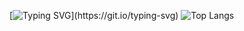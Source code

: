 [![Typing SVG](https://readme-typing-svg.demolab.com?font=Fira+Code&size=40&pause=1000&random=false&width=435&lines=Hello%2C+human!)](https://git.io/typing-svg)
![Top Langs](https://github-readme-stats.vercel.app/api/top-langs/?username=anuraghazra&layout=compact)
<!--![Anurag's GitHub stats](https://github-readme-stats.vercel.app/api?username=rasgf&show_icons=true&theme=react)

**rasgf/rasgf** is a ✨ _special_ ✨ repository because its `README.md` (this file) appears on your GitHub profile.

Here are some ideas to get you started:

- 🔭 I’m currently working on ...
- 🌱 I’m currently learning ...
- 👯 I’m looking to collaborate on ...
- 🤔 I’m looking for help with ...
- 💬 Ask me about ...
- 📫 How to reach me: ...
- 😄 Pronouns: ...
- ⚡ Fun fact: ...
-->
